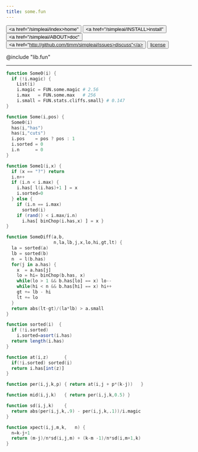 ```yaml
---
title: some.fun
---
```


<button class="button button1"><a href="/simpleai/index>home"</a></button>
<button class="button button2"><a href="/simpleai/INSTALL>install"</a></button>
<button class="button button1"><a href="/simpleai/ABOUT>doc"</a></button>
<button class="button button2"><a href="http://github.com/timm/simpleai/issues>discuss"</a></button>
<button class="button button1"><a href="/simpleai/LICENSE">license</a></button>

@include "lib.fun"
______________________________

```awk
function Some0(i) {
  if (!i.magic) {
    List(i)
    i.magic = FUN.some.magic # 2.56
    i.max   = FUN.some.max   # 256
    i.small = FUN.stats.cliffs.small} # 0.147
}
```

```awk
function Some(i,pos) {
  Some0(i)
  has(i,"has")
  has(i,"cuts")
  i.pos    = pos ? pos : 1
  i.sorted = 0
  i.n      = 0 
}
```

```awk
function Some1(i,x) {
  if (x == "?") return
  i.n++
  if (i.n < i.max) {
    i.has[ l(i.has)+1 ] = x
    i.sorted=0
  } else {
    if (i.n == i.max) 
      sorted(i)
    if (rand() < i.max/i.n)
      i.has[ binChop(i.has,x) ] = x }
}
```

```awk
function SomeDiff(a,b,  
                  n,la,lb,j,x,lo,hi,gt,lt) {
  la = sorted(a)
  lb = sorted(b)
  n  = l(b.has)
  for(j in a.has) {
    x  = a.has[j]
    lo = hi= binChop(b.has, x)
    while(lo > 1 && b.has[lo] == x) lo--
    while(hi < n && b.has[hi] == x) hi++
    gt += lb - hi 
    lt += lo
  }
  return abs(lt-gt)/(la*lb) > a.small 
}
```


```awk
function sorted(i)  { 
  if (!i.sorted) 
    i.sorted=asort(i.has) 
  return length(i.has)
}
```

```awk
function at(i,z)      { 
  if(!i.sorted) sorted(i)
  return i.has[int(z)] 
}
```

```awk
function per(i,j,k,p) { return at(i,j + p*(k-j))   }
```
```awk
function mid(i,j,k)   { return per(i,j,k,0.5) }
```
```awk
function sd(i,j,k)    {
  return abs(per(i,j,k,.9) - per(i,j,k,.1))/i.magic 
}
```

```awk
function xpect(i,j,m,k,   n) {
  n=k-j+1
  return (m-j)/n*sd(i,j,m) + (k-m -1)/n*sd(i,m+1,k) 
}
```


